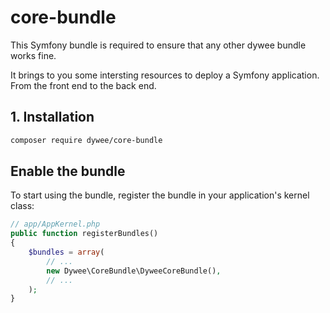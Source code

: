 # core-bundle

This Symfony bundle is required to ensure that any other dywee bundle works fine.

It brings to you some intersting resources to deploy a Symfony application. From the front end to the back end.

## 1. Installation

```bash
composer require dywee/core-bundle
```

## Enable the bundle

To start using the bundle, register the bundle in your application's kernel class:

```php
// app/AppKernel.php
public function registerBundles()
{
    $bundles = array(
        // ...
        new Dywee\CoreBundle\DyweeCoreBundle(),
        // ...
    );
}
```
